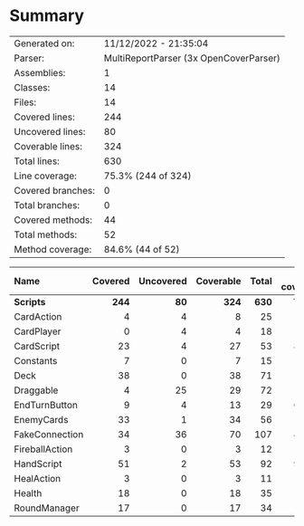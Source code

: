 ﻿# Summary
|||
|:---|:---|
| Generated on: | 11/12/2022 - 21:35:04 |
| Parser: | MultiReportParser (3x OpenCoverParser) |
| Assemblies: | 1 |
| Classes: | 14 |
| Files: | 14 |
| Covered lines: | 244 |
| Uncovered lines: | 80 |
| Coverable lines: | 324 |
| Total lines: | 630 |
| Line coverage: | 75.3% (244 of 324) |
| Covered branches: | 0 |
| Total branches: | 0 |
| Covered methods: | 44 |
| Total methods: | 52 |
| Method coverage: | 84.6% (44 of 52) |

|**Name**|**Covered**|**Uncovered**|**Coverable**|**Total**|**Line coverage**|**Covered**|**Total**|**Branch coverage**|**Covered**|**Total**|**Method coverage**|
|:---|---:|---:|---:|---:|---:|---:|---:|---:|---:|---:|---:|
|**Scripts**|**244**|**80**|**324**|**630**|**75.3%**|**0**|**0**|****|**44**|**52**|**84.6%**|
|CardAction|4|4|8|25|50%|0|0||1|3|33.3%|
|CardPlayer|0|4|4|18|0%|0|0||0|1|0%|
|CardScript|23|4|27|53|85.1%|0|0||5|6|83.3%|
|Constants|7|0|7|15|100%|0|0||1|1|100%|
|Deck|38|0|38|71|100%|0|0||4|4|100%|
|Draggable|4|25|29|72|13.7%|0|0||2|5|40%|
|EndTurnButton|9|4|13|29|69.2%|0|0||3|4|75%|
|EnemyCards|33|1|34|56|97%|0|0||3|3|100%|
|FakeConnection|34|36|70|107|48.5%|0|0||7|7|100%|
|FireballAction|3|0|3|12|100%|0|0||1|1|100%|
|HandScript|51|2|53|92|96.2%|0|0||10|10|100%|
|HealAction|3|0|3|11|100%|0|0||1|1|100%|
|Health|18|0|18|35|100%|0|0||2|2|100%|
|RoundManager|17|0|17|34|100%|0|0||4|4|100%|
